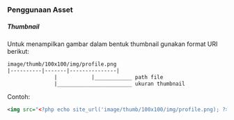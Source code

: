 ### Penggunaan Asset

##### Thumbnail
Untuk menampilkan gambar dalam bentuk thumbnail gunakan format URI berikut:
```xml
image/thumb/100x100/img/profile.png
|----------|-------|---------------|
			   |		   |____________ path file
               |________________________ ukuran thumbnail
```
Contoh:
```xml
<img src="<?php echo site_url('image/thumb/100x100/img/profile.png); ?>">
```